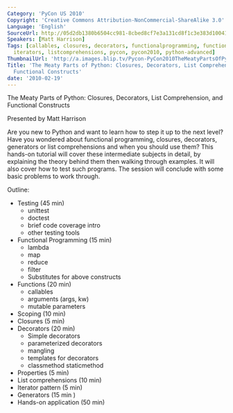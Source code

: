 ```yaml
---
Category: 'PyCon US 2010'
Copyright: 'Creative Commons Attribution-NonCommercial-ShareAlike 3.0'
Language: 'English'
SourceUrl: http://05d2db1380b6504cc981-8cbed8cf7e3a131cd8f1c3e383d10041.r93.cf2.rackcdn.com/pycon-us-2010/247_the-meaty-parts-of-python-closures-decorators-list-comprehension-and-functional-constructs.m4v
Speakers: [Matt Harrison]
Tags: [callables, closures, decorators, functionalprogramming, functions, generators,
  iterators, listcomprehensions, pycon, pycon2010, python-advanced]
ThumbnailUrl: 'http://a.images.blip.tv/Pycon-PyCon2010TheMeatyPartsOfPythonClosuresDecoratorsListCom541-52.jpg'
Title: 'The Meaty Parts of Python: Closures, Decorators, List Comprehension, and
  Functional Constructs'
date: '2010-02-19'
---
```

The Meaty Parts of Python: Closures, Decorators, List Comprehension, and
Functional Constructs

Presented by Matt Harrison

Are you new to Python and want to learn how to step it up to the next level?
Have you wondered about functional programming, closures, decorators,
generators or list comprehensions and when you should use them? This hands-on
tutorial will cover these intermediate subjects in detail, by explaining the
theory behind them then walking through examples. It will also cover how to
test such programs. The session will conclude with some basic problems to work
through.

Outline:

  * Testing (45 min) 
    * unittest 
    * doctest 
    * brief code coverage intro 
    * other testing tools 
  * Functional Programming (15 min) 
    * lambda 
    * map 
    * reduce 
    * filter 
    * Substitutes for above constructs 
  * Functions (20 min) 
    * callables 
    * arguments (args, kw) 
    * mutable parameters 
  * Scoping (10 min) 
  * Closures (5 min) 
  * Decorators (20 min) 
    * Simple decorators 
    * parameterized decorators 
    * mangling 
    * templates for decorators 
    * classmethod staticmethod 
  * Properties (5 min) 
  * List comprehensions (10 min) 
  * Iterator pattern (5 min) 
  * Generators (15 min ) 
  * Hands-on application (50 min) 
